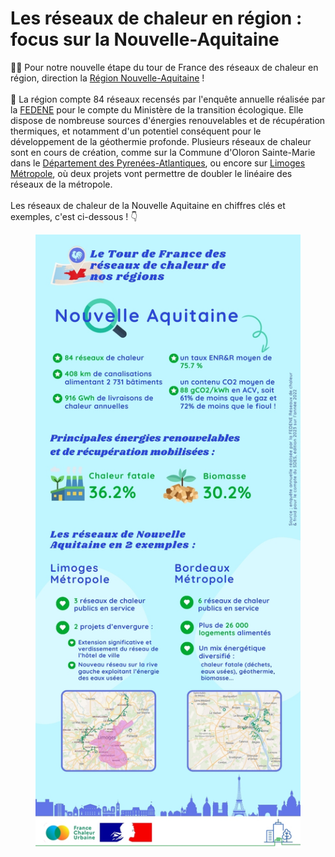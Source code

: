 # Les réseaux de chaleur en région : focus sur la Nouvelle-Aquitaine

🚴‍♂️ Pour notre nouvelle étape du tour de France des réseaux de chaleur en région, direction la [Région Nouvelle-Aquitaine](https://www.nouvelle-aquitaine.fr/) !\
\
🔎 La région compte 84 réseaux recensés par l'enquête annuelle réalisée par la [FEDENE](https://fedene.fr/mission/reseaux-de-chaleur-et-de-froid/) pour le compte du Ministère de la transition écologique. Elle dispose de nombreuse sources d'énergies renouvelables et de récupération thermiques, et notamment d'un potentiel conséquent pour le développement de la géothermie profonde. Plusieurs réseaux de chaleur sont en cours de création, comme sur la Commune d'Oloron Sainte-Marie dans le [Département des Pyrenées-Atlantiques](https://www.le64.fr/), ou encore sur [Limoges Métropole](https://www.limoges-metropole.fr/), où deux projets vont permettre de doubler le linéaire des réseaux de la métropole.\
\
Les réseaux de chaleur de la Nouvelle Aquitaine en chiffres clés et exemples, c'est ci-dessous ! 👇

<figure><img src=".gitbook/assets/FCU_Nouvelle-Aquitaine.jpg" alt=""><figcaption></figcaption></figure>
